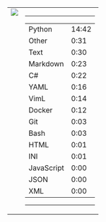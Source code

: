 
<table><tr>
<td valign="top">
  <img src="https://wakatime.com/share/@Aperture/0cd21d5d-ac4f-458d-9c71-d06f479c1297.png" />
</td>

<td valign="top">
  <hr>
  <table>
    <tr><td>Python</td><td>14:42</td></tr><tr><td>Other</td><td>0:31</td></tr><tr><td>Text</td><td>0:30</td></tr><tr><td>Markdown</td><td>0:23</td></tr><tr><td>C#</td><td>0:22</td></tr><tr><td>YAML</td><td>0:16</td></tr><tr><td>VimL</td><td>0:14</td></tr><tr><td>Docker</td><td>0:12</td></tr><tr><td>Git</td><td>0:03</td></tr><tr><td>Bash</td><td>0:03</td></tr><tr><td>HTML</td><td>0:01</td></tr><tr><td>INI</td><td>0:01</td></tr><tr><td>JavaScript</td><td>0:00</td></tr><tr><td>JSON</td><td>0:00</td></tr><tr><td>XML</td><td>0:00</td></tr>
  </table>
  <hr>
</td>
</tr></table>

